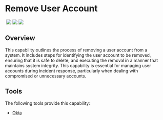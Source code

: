 # Remove User Account
&nbsp;![](https://img.shields.io/badge/ID-C4602-blue)&nbsp;![](https://img.shields.io/badge/Phase-Eradication_%28P0004%29-blue)&nbsp;![](https://img.shields.io/badge/Category-Identity-blue)
## Overview
This capability outlines the process of removing a user account from a system. It includes steps for identifying the user account to be removed, ensuring that it is safe to delete, and executing the removal in a manner that maintains system integrity. This capability is essential for managing user accounts during incident response, particularly when dealing with compromised or unnecessary accounts.

## Tools
The following tools provide this capability:

- [Okta](../tool/okta/C4602.md)